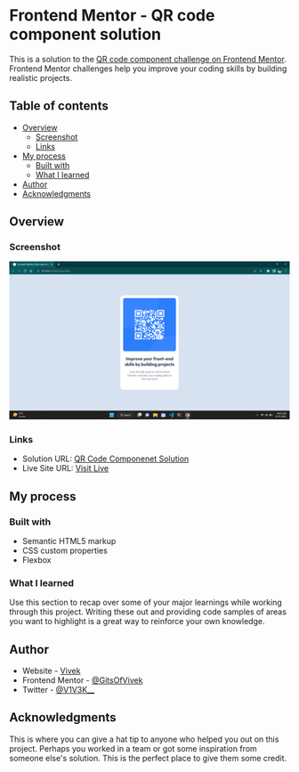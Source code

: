 # Frontend Mentor - QR code component solution

This is a solution to the [QR code component challenge on Frontend Mentor](https://www.frontendmentor.io/challenges/qr-code-component-iux_sIO_H). Frontend Mentor challenges help you improve your coding skills by building realistic projects. 

## Table of contents

- [Overview](#overview)
  - [Screenshot](#screenshot)
  - [Links](#links)
- [My process](#my-process)
  - [Built with](#built-with)
  - [What I learned](#what-i-learned)
- [Author](#author)
- [Acknowledgments](#acknowledgments)

## Overview

### Screenshot

![](https://raw.githubusercontent.com/GitsOfVivek/QR-code-component/main/Screenshot.png)

### Links

- Solution URL: [QR Code Componenet Solution](https://www.frontendmentor.io/solutions/qr-code-component-MhLL3UtsJK)
- Live Site URL: [Visit Live](https://vivek-qr-code-component.netlify.app/)

## My process

### Built with

- Semantic HTML5 markup
- CSS custom properties
- Flexbox

### What I learned

Use this section to recap over some of your major learnings while working through this project. Writing these out and providing code samples of areas you want to highlight is a great way to reinforce your own knowledge.

## Author

- Website - [Vivek](https://vivek-my-resume.netlify.app/)
- Frontend Mentor - [@GitsOfVivek](https://www.frontendmentor.io/profile/GitsOfVivek)
- Twitter - [@V1V3K__](https://twitter.com/V1V3K__)


## Acknowledgments

This is where you can give a hat tip to anyone who helped you out on this project. Perhaps you worked in a team or got some inspiration from someone else's solution. This is the perfect place to give them some credit.
